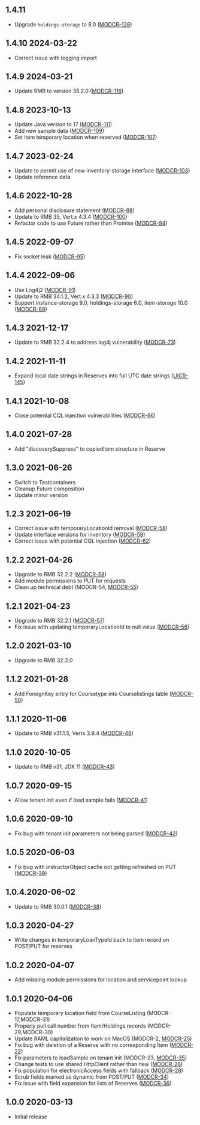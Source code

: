 ## 1.4.11
* Upgrade `holdings-storage` to 8.0 ([MODCR-128](https://folio-org.atlassian.net/browse/MODCR-128))

## 1.4.10 2024-03-22
* Correct issue with logging import

## 1.4.9 2024-03-21
* Update RMB to version 35.2.0 ([MODCR-116](https://folio-org.atlassian.net/browse/MODCR-116))

## 1.4.8 2023-10-13
* Update Java version to 17 ([MODCR-111](https://issues.folio.org/browse/MODCR-111))
* Add new sample data ([MODCR-109](https://issues.folio.org/browse/MODCR-109))
* Set item temporary location when reserved ([MODCR-107](https://issues.folio.org/browse/MODCR-107))

## 1.4.7 2023-02-24
* Update to permit use of new inventory-storage interface ([MODCR-103](https://issues.folio.org/projects/MODCR/issues/MODCR-103))
* Update reference data

## 1.4.6 2022-10-28
* Add personal disclosure statement ([MODCR-88](https://issues.folio.org/browse/MODCR-88))
* Update to RMB 35, Vert.x 4.3.4 ([MODCR-100](https://issues.folio.org/browse/MODCR-100))
* Refactor code to use Future rather than Promise ([MODCR-94](https://issues.folio.org/browse/MODCR-94))

## 1.4.5 2022-09-07
* Fix socket leak ([MODCR-95](https://issues.folio.org/browse/MODCR-95))

## 1.4.4 2022-09-06
* Use Log4j2 ([MODCR-91](https://issues.folio.org/browse/MODCR-91))
* Update to RMB 34.1.2, Vert.x 4.3.3 ([MODCR-90](https://issues.folio.org/browse/MODCR-90))
* Support instance-storage 9.0, holdings-storage 6.0, item-storage 10.0 ([MODCR-89](https://issues.folio.org/browse/MODCR-89))

## 1.4.3 2021-12-17
* Update to RMB 32.2.4 to address log4j vulnerability ([MODCR-73](https://issues.folio.org/browse/MODCR-73))

## 1.4.2 2021-11-11
* Expand local date strings in Reserves into full UTC date strings ([UICR-145](https://issues.folio.org/browse/UICR-145))

## 1.4.1 2021-10-08
* Close potential CQL injection vulnerabilities ([MODCR-66](https://issues.folio.org/browse/MODCR-66))

## 1.4.0 2021-07-28
* Add "discoverySuppress" to copiedItem structure in Reserve

## 1.3.0 2021-06-26
* Switch to Testcontainers
* Cleanup Future composition
* Update minor version

## 1.2.3 2021-06-19
* Correct issue with temporaryLocationId removal ([MODCR-58](https://issues.folio.org/browse/MODCR-58))
* Update interface versions for inventory ([MODCR-59](https://issues.folio.org/browse/MODCR-59))
* Correct issue with potential CQL injection ([MODCR-62](https://issues.folio.org/browse/MODCR-62))

## 1.2.2 2021-04-26
* Upgrade to RMB 32.2.2 ([MODCR-58](https://issues.folio.org/browse/MODCR-58))
* Add module permissions to PUT for requests
* Clean up technical debt (MODCR-54, [MODCR-55](https://issues.folio.org/browse/MODCR-55))

## 1.2.1 2021-04-23
* Upgrade to RMB 32.2.1 ([MODCR-57](https://issues.folio.org/browse/MODCR-57))
* Fix issue with updating temporaryLocationId to null value ([MODCR-56](https://issues.folio.org/browse/MODCR-56))

## 1.2.0 2021-03-10
* Upgrade to RMB 32.2.0

## 1.1.2 2021-01-28
* Add ForeignKey entry for Coursetype into Courselistings table ([MODCR-50](https://issues.folio.org/browse/MODCR-50))

## 1.1.1 2020-11-06
* Update to RMB v31.1.5, Vertx 3.9.4 ([MODCR-46](https://issues.folio.org/browse/MODCR-46))

## 1.1.0 2020-10-05
* Update to RMB v31, JDK 11 ([MODCR-43](https://issues.folio.org/browse/MODCR-43))

## 1.0.7 2020-09-15
* Allow tenant init even if load sample fails ([MODCR-41](https://issues.folio.org/browse/MODCR-41))

## 1.0.6 2020-09-10
* Fix bug with tenant init parameters not being parsed ([MODCR-42](https://issues.folio.org/browse/MODCR-42))

## 1.0.5 2020-06-03
* Fix bug with instructorObject cache not getting refreshed on PUT ([MODCR-39](https://issues.folio.org/browse/MODCR-39))

## 1.0.4.2020-06-02
* Update to RMB 30.0.1 ([MODCR-38](https://issues.folio.org/browse/MODCR-38))

## 1.0.3 2020-04-27
* Write changes in temporaryLoanTypeId back to item record on POST/PUT for reserves

## 1.0.2 2020-04-07
* Add missing module permissions for location and servicepoint lookup

## 1.0.1 2020-04-06

* Populate temporary location field from CourseListing (MODCR-17,MODCR-31)
* Properly pull call number from Item/Holdings records (MODCR-29,MODCR-30)
* Update RAML capitalization to work on MacOS (MODCR-2,  [MODCR-25](https://issues.folio.org/browse/MODCR-25))
* Fix bug with deletion of a Reserve with no corresponding Item ([MODCR-22](https://issues.folio.org/browse/MODCR-22))
* Fix parameters to loadSample on tenant init (MODCR-23, [MODCR-35](https://issues.folio.org/browse/MODCR-35))
* Change tests to use shared HttpClient rather than new ([MODCR-26](https://issues.folio.org/browse/MODCR-26))
* Fix population for electronicAccess fields with fallback ([MODCR-28](https://issues.folio.org/browse/MODCR-28))
* Scrub fields marked as dynamic from POST/PUT ([MODCR-34](https://issues.folio.org/browse/MODCR-34))
* Fix issue with field expansion for lists of Reserves ([MODCR-36](https://issues.folio.org/browse/MODCR-36))


## 1.0.0 2020-03-13

* Initial release
